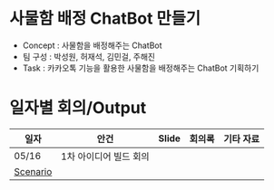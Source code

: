 # 사물함 배정 ChatBot 만들기
* Concept : 사물함을 배정해주는 ChatBot
* 팀 구성 : 박성원, 허재석, 김민걸, 주해진
* Task : 카카오톡 기능을 활용한 사물함을 배정해주는 ChatBot 기획하기


# 일자별 회의/Output
| 일자 | 안건 | Slide | 회의록 | 기타 자료 | 
| --- | --- | ----- | ---- | ------- | 
| 05/16| 1차 아이디어 빌드 회의||| | [Docs](https://docs.google.com/document/d/1utkpsa-vsfbfA3NzTo-CsaR2LsF_XbPx4PRG8cx6dx0/edit)|
| [Scenario](https://docs.google.com/document/d/1lh036YEdXwMMT5SVqAZBq_43u01asm0ZE0QMNCf7FSk/edit)|
